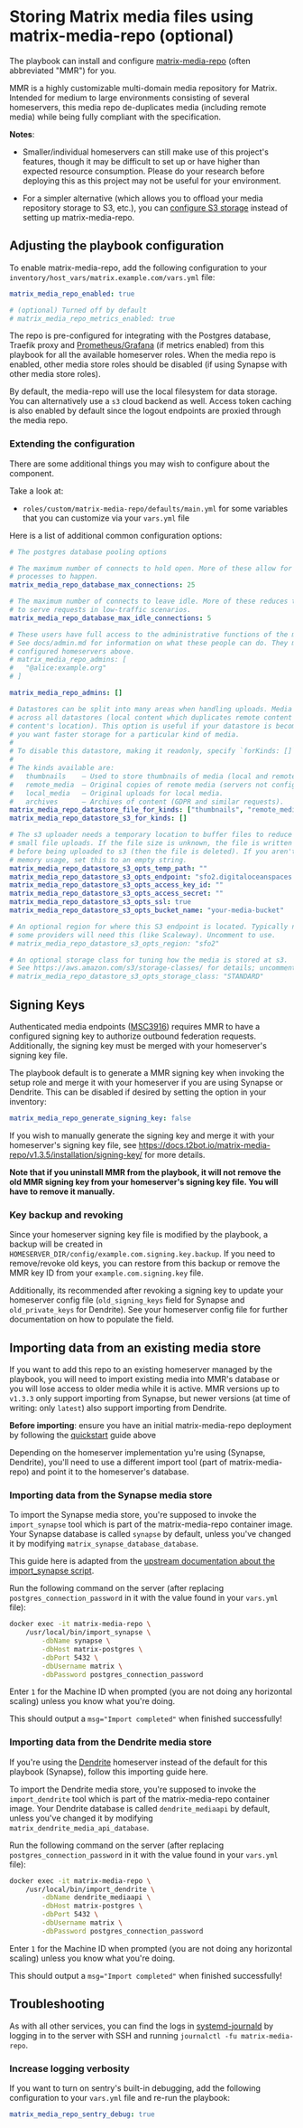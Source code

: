 # Storing Matrix media files using matrix-media-repo (optional)

The playbook can install and configure [matrix-media-repo](https://docs.t2bot.io/matrix-media-repo/) (often abbreviated "MMR") for you.

MMR is a highly customizable multi-domain media repository for Matrix. Intended for medium to large environments consisting of several homeservers, this media repo de-duplicates media (including remote media) while being fully compliant with the specification.

**Notes**:

- Smaller/individual homeservers can still make use of this project's features, though it may be difficult to set up or have higher than expected resource consumption. Please do your research before deploying this as this project may not be useful for your environment.

- For a simpler alternative (which allows you to offload your media repository storage to S3, etc.), you can [configure S3 storage](configuring-playbook-s3.md) instead of setting up matrix-media-repo.

## Adjusting the playbook configuration

To enable matrix-media-repo, add the following configuration to your `inventory/host_vars/matrix.example.com/vars.yml` file:

```yaml
matrix_media_repo_enabled: true

# (optional) Turned off by default
# matrix_media_repo_metrics_enabled: true
```

The repo is pre-configured for integrating with the Postgres database, Traefik proxy and [Prometheus/Grafana](configuring-playbook-prometheus-grafana.md) (if metrics enabled) from this playbook for all the available homeserver roles. When the media repo is enabled, other media store roles should be disabled (if using Synapse with other media store roles).

By default, the media-repo will use the local filesystem for data storage. You can alternatively use a `s3` cloud backend as well. Access token caching is also enabled by default since the logout endpoints are proxied through the media repo.

### Extending the configuration

There are some additional things you may wish to configure about the component.

Take a look at:

- `roles/custom/matrix-media-repo/defaults/main.yml` for some variables that you can customize via your `vars.yml` file

Here is a list of additional common configuration options:

```yaml
# The postgres database pooling options

# The maximum number of connects to hold open. More of these allow for more concurrent
# processes to happen.
matrix_media_repo_database_max_connections: 25

# The maximum number of connects to leave idle. More of these reduces the time it takes
# to serve requests in low-traffic scenarios.
matrix_media_repo_database_max_idle_connections: 5

# These users have full access to the administrative functions of the media repository.
# See docs/admin.md for information on what these people can do. They must belong to one of the
# configured homeservers above.
# matrix_media_repo_admins: [
#   "@alice:example.org"
# ]

matrix_media_repo_admins: []

# Datastores can be split into many areas when handling uploads. Media is still de-duplicated
# across all datastores (local content which duplicates remote content will re-use the remote
# content's location). This option is useful if your datastore is becoming very large, or if
# you want faster storage for a particular kind of media.
#
# To disable this datastore, making it readonly, specify `forKinds: []`.
#
# The kinds available are:
#   thumbnails    — Used to store thumbnails of media (local and remote).
#   remote_media  — Original copies of remote media (servers not configured by this repo).
#   local_media   — Original uploads for local media.
#   archives      — Archives of content (GDPR and similar requests).
matrix_media_repo_datastore_file_for_kinds: ["thumbnails", "remote_media", "local_media", "archives"]
matrix_media_repo_datastore_s3_for_kinds: []

# The s3 uploader needs a temporary location to buffer files to reduce memory usage on
# small file uploads. If the file size is unknown, the file is written to this location
# before being uploaded to s3 (then the file is deleted). If you aren't concerned about
# memory usage, set this to an empty string.
matrix_media_repo_datastore_s3_opts_temp_path: ""
matrix_media_repo_datastore_s3_opts_endpoint: "sfo2.digitaloceanspaces.com"
matrix_media_repo_datastore_s3_opts_access_key_id: ""
matrix_media_repo_datastore_s3_opts_access_secret: ""
matrix_media_repo_datastore_s3_opts_ssl: true
matrix_media_repo_datastore_s3_opts_bucket_name: "your-media-bucket"

# An optional region for where this S3 endpoint is located. Typically not needed, though
# some providers will need this (like Scaleway). Uncomment to use.
# matrix_media_repo_datastore_s3_opts_region: "sfo2"

# An optional storage class for tuning how the media is stored at s3.
# See https://aws.amazon.com/s3/storage-classes/ for details; uncomment to use.
# matrix_media_repo_datastore_s3_opts_storage_class: "STANDARD"
```

## Signing Keys

Authenticated media endpoints ([MSC3916](https://github.com/matrix-org/matrix-spec-proposals/pull/3916)) requires MMR to have a configured signing key to authorize outbound federation requests. Additionally, the signing key must be merged with your homeserver's signing key file.

The playbook default is to generate a MMR signing key when invoking the setup role and merge it with your homeserver if you are using Synapse or Dendrite. This can be disabled if desired by setting the option in your inventory:

```yaml
matrix_media_repo_generate_signing_key: false
```

If you wish to manually generate the signing key and merge it with your homeserver's signing key file, see https://docs.t2bot.io/matrix-media-repo/v1.3.5/installation/signing-key/ for more details.

**Note that if you uninstall MMR from the playbook, it will not remove the old MMR signing key from your homeserver's signing key file. You will have to remove it manually.**

### Key backup and revoking

Since your homeserver signing key file is modified by the playbook, a backup will be created in `HOMESERVER_DIR/config/example.com.signing.key.backup`. If you need to remove/revoke old keys, you can restore from this backup or remove the MMR key ID from your `example.com.signing.key` file.

Additionally, its recommended after revoking a signing key to update your homeserver config file (`old_signing_keys` field for Synapse and `old_private_keys` for Dendrite). See your homeserver config file for further documentation on how to populate the field.

## Importing data from an existing media store

If you want to add this repo to an existing homeserver managed by the playbook, you will need to import existing media into MMR's database or you will lose access to older media while it is active. MMR versions up to `v1.3.3` only support importing from Synapse, but newer versions (at time of writing: only `latest`) also support importing from Dendrite.

**Before importing**: ensure you have an initial matrix-media-repo deployment by following the [quickstart](#quickstart) guide above

Depending on the homeserver implementation yu're using (Synapse, Dendrite), you'll need to use a different import tool (part of matrix-media-repo) and point it to the homeserver's database.

### Importing data from the Synapse media store

To import the Synapse media store, you're supposed to invoke the `import_synapse` tool which is part of the matrix-media-repo container image. Your Synapse database is called `synapse` by default, unless you've changed it by modifying `matrix_synapse_database_database`.

This guide here is adapted from the [upstream documentation about the import_synapse script](https://github.com/turt2live/matrix-media-repo#importing-media-from-synapse).

Run the following command on the server (after replacing `postgres_connection_password` in it with the value found in your `vars.yml` file):

```sh
docker exec -it matrix-media-repo \
    /usr/local/bin/import_synapse \
        -dbName synapse \
        -dbHost matrix-postgres \
        -dbPort 5432 \
        -dbUsername matrix \
        -dbPassword postgres_connection_password
```

Enter `1` for the Machine ID when prompted (you are not doing any horizontal scaling) unless you know what you're doing.

This should output a `msg="Import completed"` when finished successfully!

### Importing data from the Dendrite media store

If you're using the [Dendrite](configuring-playbook-dendrite.md) homeserver instead of the default for this playbook (Synapse), follow this importing guide here.

To import the Dendrite media store, you're supposed to invoke the `import_dendrite` tool which is part of the matrix-media-repo container image. Your Dendrite database is called `dendrite_mediaapi` by default, unless you've changed it by modifying `matrix_dendrite_media_api_database`.

Run the following command on the server (after replacing `postgres_connection_password` in it with the value found in your `vars.yml` file):

```sh
docker exec -it matrix-media-repo \
    /usr/local/bin/import_dendrite \
        -dbName dendrite_mediaapi \
        -dbHost matrix-postgres \
        -dbPort 5432 \
        -dbUsername matrix \
        -dbPassword postgres_connection_password
```

Enter `1` for the Machine ID when prompted (you are not doing any horizontal scaling) unless you know what you're doing.

This should output a `msg="Import completed"` when finished successfully!

## Troubleshooting

As with all other services, you can find the logs in [systemd-journald](https://www.freedesktop.org/software/systemd/man/systemd-journald.service.html) by logging in to the server with SSH and running `journalctl -fu matrix-media-repo`.

### Increase logging verbosity

If you want to turn on sentry's built-in debugging, add the following configuration to your `vars.yml` file and re-run the playbook:

```yaml
matrix_media_repo_sentry_debug: true
```
